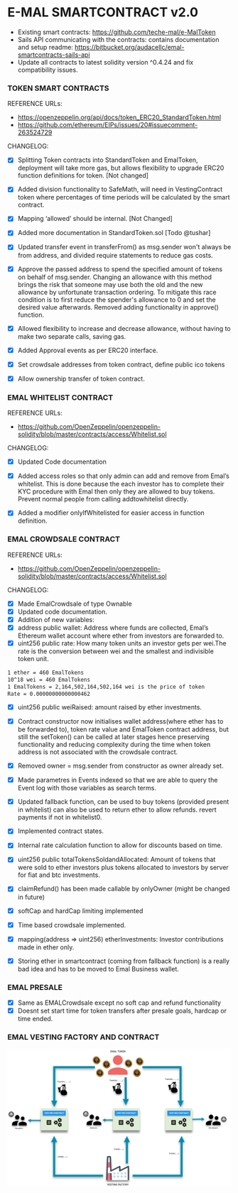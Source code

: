 # E-MAL SMARTCONTRACT v2.0


- Existing smart contracts: https://github.com/teche-mal/e-MalToken
- Sails API communicating with the contracts: contains documentation and setup readme: https://bitbucket.org/audacellc/emal-smartcontracts-sails-api
- Update all contracts to latest solidity version ^0.4.24 and fix compatibility issues.


### TOKEN SMART CONTRACTS

REFERENCE URLs:

- https://openzeppelin.org/api/docs/token_ERC20_StandardToken.html
- https://github.com/ethereum/EIPs/issues/20#issuecomment-263524729


CHANGELOG:

- [x] Splitting Token contracts into StandardToken and EmalToken, deployment will take more gas, but allows flexibility to upgrade ERC20 function definitions for token. [Not changed]
- [x] Added division functionality to SafeMath, will need in VestingContract token where percentages of time periods will be calculated by the smart contract.
- [x] Mapping ‘allowed’ should be internal. [Not Changed]
- [x] Added more documentation in StandardToken.sol [Todo @tushar]
- [x] Updated transfer event in transferFrom() as msg.sender won't always be from address, and divided require statements to reduce gas costs.
- [x] Approve the passed address to spend the specified amount of tokens on behalf of msg.sender. Changing an allowance with this method brings the risk that someone may use both the old and the new allowance by unfortunate transaction ordering. To mitigate this race condition is to first reduce the spender's allowance to 0 and set the desired value afterwards. Removed adding functionality in approve() function.
- [x] Allowed flexibility to increase and decrease allowance, without having to make two separate calls, saving gas.
- [x] Added Approval events as per ERC20 interface.
- [x] Set crowdsale addresses from token contract, define public ico tokens
- [x] Allow ownership transfer of token contract.


### EMAL WHITELIST CONTRACT

REFERENCE URLs:

- https://github.com/OpenZeppelin/openzeppelin-solidity/blob/master/contracts/access/Whitelist.sol

CHANGELOG:

- [x] Updated Code documentation
- [x] Added access roles so that only admin can add and remove from Emal’s whitelist. This is done because the each investor has to complete their KYC procedure with Emal then only they are allowed to buy tokens. Prevent normal people from calling addtowhitelist directly.
- [x] Added a modifier onlyIfWhitelisted for easier access in function definition.


### EMAL CROWDSALE CONTRACT

REFERENCE URLs:

- https://github.com/OpenZeppelin/openzeppelin-solidity/blob/master/contracts/access/Whitelist.sol

CHANGELOG:

- [x] Made EmalCrowdsale of type Ownable
- [x] Updated code documentation.
- [x] Addition of new variables:
- [x] address public wallet: Address where funds are collected, Emal’s Ethereum wallet account where ether from investors are forwarded to.
- [x] uint256 public rate: How many token units an investor gets per wei.The rate is the conversion between wei and the smallest and indivisible token unit.
```
1 ether = 460 EmalTokens
10^18 wei = 460 EmalTokens
1 EmalTokens = 2,164,502,164,502,164 wei is the price of token
Rate = 0.00000000000000462
```
- [x] uint256 public weiRaised: amount raised by ether investments.
- [x] Contract constructor now initialises wallet address(where ether has to be forwarded to), token rate value and EmalToken contract address, but still the setToken() can be called at later stages hence preserving functionality and reducing complexity during the time when token address is not associated with the crowdsale contract.
- [x] Removed owner = msg.sender from constructor as owner already set.
- [x] Made parametres in Events indexed so that we are able to query the Event log with those variables as search terms.
- [x] Updated fallback function, can be used to buy tokens (provided present in whitelist) can also be used to return ether to allow refunds. revert payments if not in whitelist0.
- [x] Implemented contract states.
- [x] Internal rate calculation function to allow for discounts based on time.
- [x] uint256 public totalTokensSoldandAllocated: Amount of tokens that were sold to ether investors plus tokens allocated to investors by server for fiat and btc investments.
- [x] claimRefund() has been made callable by onlyOwner (might be changed in future)
- [x] softCap and hardCap limiting implemented
- [x] Time based crowdsale implemented.
- [x] mapping(address => uint256) etherInvestments: Investor contributions made in ether only.
- [x] Storing ether in smartcontract (coming from fallback function) is a really bad idea and has to be moved to Emal Business wallet.


### EMAL PRESALE

- [x] Same as EMALCrowdsale except no soft cap and refund functionality
- [x] Doesnt set start time for token transfers after presale goals, hardcap or time ended.

### EMAL VESTING FACTORY AND CONTRACT

![alt text](https://github.com/AudaceLLC/E-MAL-Crowdsale-Smart-Contracts/blob/master/VestingFactoryLayout.PNG?raw=true)
